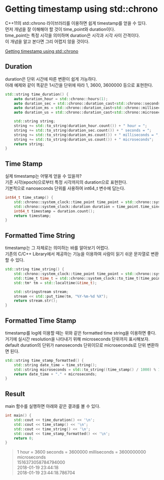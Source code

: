 # Getting timestamp using std::chrono

C++11의 std::chrono 라이브러리를 이용하면 쉽게 timestamp를 얻을 수 있다.  
먼저 개념을 잘 이해해야 할 것이 time_point와 duration이다.  
time_point는 특정 시각을 의미하며 duration은 시각과 시각 사이 간격이다.  
이 개념을 알고 본다면 그리 어렵지 않을 것이다.

[Getting timestamp using std::chrono]

## Duration

duration은 단위 시간에 따른 변환이 쉽게 가능하다.  
아래 예제와 같이 똑같은 1시간을 단위에 따라 1, 3600, 3600000 등으로 표현한다.  

```cpp
std::string time_duration() {
    auto duration_hour = std::chrono::hours(1);
    auto duration_sec = std::chrono::duration_cast<std::chrono::seconds>(duration_hour);
    auto duration_ms = std::chrono::duration_cast<std::chrono::milliseconds>(duration_hour);
    auto duration_us = std::chrono::duration_cast<std::chrono::microseconds>(duration_hour);

    std::string string;
    string += std::to_string(duration_hour.count()) + " hour = ";
    string += std::to_string(duration_sec.count()) + " seconds = ";
    string += std::to_string(duration_ms.count()) + " milliseconds = ";
    string += std::to_string(duration_us.count()) + " microseconds";
    return string;
}
```

## Time Stamp

실제 timestamp는 어떻게 얻을 수 있을까?  
기준 시각(epoch)으로부터 특정 시각까지의 duration으로 표현한다.  
기본적으로 nanoseconds 단위를 사용하여 int64_t 변수에 담는다.  

```cpp
int64_t time_stamp() {
    std::chrono::system_clock::time_point time_point = std::chrono::system_clock::now();
    std::chrono::system_clock::duration duration = time_point.time_since_epoch();
    int64_t timestamp = duration.count();
    return timestamp;
}
```

## Formatted Time String

timestamp는 그 자체로는 의미하는 바를 알아보기 어렵다.  
기존의 C/C++ Library에서 제공하는 기능을 이용하여 사람이 읽기 쉬운 문자열로 변환할 수 있다.  

```cpp
std::string time_string() {
    std::chrono::system_clock::time_point time_point = std::chrono::system_clock::now();
    std::time_t time_t = std::chrono::system_clock::to_time_t(time_point);
    std::tm* tm = std::localtime(&time_t);

    std::stringstream stream;
    stream << std::put_time(tm, "%Y-%m-%d %X");
    return stream.str();
}
```

## Formatted Time Stamp

timestamp를 log에 이용할 때는 위와 같은 formatted time string을 이용하면 좋다.  
거기에 실시간 resolution을 나타내기 위해 microseconds 단위까지 표시해보자.  
default duration의 단위가 nanoseconds 단위이므로 microseconds로 단위 변환하면 된다.  

```cpp
std::string time_stamp_formatted() {
    std::string date_time = time_string();
    std::string microseconds = std::to_string((time_stamp() / 1000) % 1000000);
    return date_time + "." + microseconds;
}
```

## Result

main 함수를 실행하면 아래와 같은 결과를 볼 수 있다.

```cpp
int main() {
    std::cout << time_duration() << '\n';
    std::cout << time_stamp() << '\n';
    std::cout << time_string() << '\n';
    std::cout << time_stamp_formatted() << '\n';
    return 0;
}
```

> 1 hour = 3600 seconds = 3600000 milliseconds = 3600000000 microseconds  
> 1516373058784794000  
> 2018-01-19 23:44:18  
> 2018-01-19 23:44:18.786704  

[Getting timestamp using std::chrono]:https://github.com/seungin/cpp/blob/master/getting_timestamp_using_chrono/main.cpp
